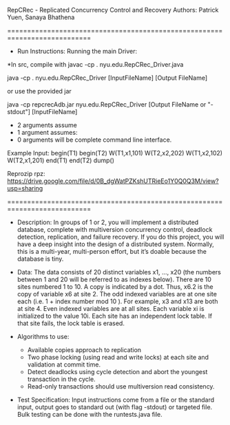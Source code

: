 RepCRec - Replicated Concurrency Control and Recovery
Authors: Patrick Yuen, Sanaya Bhathena

===========================================================================
- Run Instructions:
Running the main Driver:

*In src, compile with javac -cp . nyu.edu.RepCRec_Driver.java 

java -cp . nyu.edu.RepCRec_Driver [InputFileName] [Output FileName]

or use the provided jar 

  java -cp repcrecAdb.jar nyu.edu.RepCRec_Driver [Output FileName or "-stdout"] [InputFileName]

* 2 arguments assume <inputFile> <outputFile>
* 1 argument assumes: <inputFile>
* 0 arguments will be complete command line interface.

Example Input:
  begin(T1)
  begin(T2)
  W(T1,x1,101) 
  W(T2,x2,202)
  W(T1,x2,102) 
  W(T2,x1,201)
  end(T1)
  end(T2)
  dump()
  
  Reprozip rpz: https://drive.google.com/file/d/0B_dgWatPZKshUTRieEo1Y0Q0Q3M/view?usp=sharing

===========================================================================

- Description:
In groups of 1 or 2, you will implement a distributed database, complete
with multiversion concurrency control, deadlock detection, replication, and
failure recovery. If you do this project, you will have a deep insight into the
design of a distributed system. Normally, this is a multi-year, multi-person
effort, but it’s doable because the database is tiny.

- Data:
The data consists of 20 distinct variables x1, ..., x20 (the numbers between
1 and 20 will be referred to as indexes below). There are 10 sites
numbered 1 to 10. A copy is indicated by a dot. Thus, x6.2 is the copy of
variable x6 at site 2. The odd indexed variables are at one site each (i.e.
1 + index number mod 10 ). For example, x3 and x13 are both at site 4.
Even indexed variables are at all sites. Each variable xi is initialized to the
value 10i. Each site has an independent lock table. If that site fails, the
lock table is erased.

- Algorithms to use:
  - Available copies approach to replication
  - Two phase locking (using read and write locks) at each site and validation at commit time. 
  - Detect deadlocks using cycle detection and abort the youngest transaction in the cycle. 
  - Read-only transactions should use multiversion read consistency.

- Test Specification:
Input instructions come from a file or the
standard input, output goes to standard out (with flag -stdout) or targeted file. Bulk testing can be done with the runtests.java file. 

